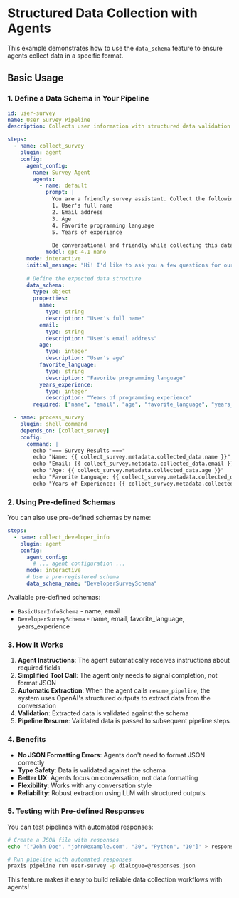 # Structured Data Collection with Agents

This example demonstrates how to use the `data_schema` feature to ensure agents collect data in a specific format.

## Basic Usage

### 1. Define a Data Schema in Your Pipeline

```yaml
id: user-survey
name: User Survey Pipeline
description: Collects user information with structured data validation

steps:
  - name: collect_survey
    plugin: agent
    config:
      agent_config:
        name: Survey Agent
        agents:
          - name: default
            prompt: |
              You are a friendly survey assistant. Collect the following information:
              1. User's full name
              2. Email address
              3. Age
              4. Favorite programming language
              5. Years of experience
              
              Be conversational and friendly while collecting this data.
            model: gpt-4.1-nano
      mode: interactive
      initial_message: "Hi! I'd like to ask you a few questions for our developer survey."
      
      # Define the expected data structure
      data_schema:
        type: object
        properties:
          name:
            type: string
            description: "User's full name"
          email:
            type: string
            description: "User's email address"
          age:
            type: integer
            description: "User's age"
          favorite_language:
            type: string
            description: "Favorite programming language"
          years_experience:
            type: integer
            description: "Years of programming experience"
        required: ["name", "email", "age", "favorite_language", "years_experience"]

  - name: process_survey
    plugin: shell_command
    depends_on: [collect_survey]
    config:
      command: |
        echo "=== Survey Results ==="
        echo "Name: {{ collect_survey.metadata.collected_data.name }}"
        echo "Email: {{ collect_survey.metadata.collected_data.email }}"
        echo "Age: {{ collect_survey.metadata.collected_data.age }}"
        echo "Favorite Language: {{ collect_survey.metadata.collected_data.favorite_language }}"
        echo "Years of Experience: {{ collect_survey.metadata.collected_data.years_experience }}"
```

### 2. Using Pre-defined Schemas

You can also use pre-defined schemas by name:

```yaml
steps:
  - name: collect_developer_info
    plugin: agent
    config:
      agent_config:
        # ... agent configuration ...
      mode: interactive
      # Use a pre-registered schema
      data_schema_name: "DeveloperSurveySchema"
```

Available pre-defined schemas:
- `BasicUserInfoSchema` - name, email
- `DeveloperSurveySchema` - name, email, favorite_language, years_experience

### 3. How It Works

1. **Agent Instructions**: The agent automatically receives instructions about required fields
2. **Simplified Tool Call**: The agent only needs to signal completion, not format JSON
3. **Automatic Extraction**: When the agent calls `resume_pipeline`, the system uses OpenAI's structured outputs to extract data from the conversation
4. **Validation**: Extracted data is validated against the schema
5. **Pipeline Resume**: Validated data is passed to subsequent pipeline steps

### 4. Benefits

- **No JSON Formatting Errors**: Agents don't need to format JSON correctly
- **Type Safety**: Data is validated against the schema
- **Better UX**: Agents focus on conversation, not data formatting
- **Flexibility**: Works with any conversation style
- **Reliability**: Robust extraction using LLM with structured outputs

### 5. Testing with Pre-defined Responses

You can test pipelines with automated responses:

```bash
# Create a JSON file with responses
echo '["John Doe", "john@example.com", "30", "Python", "10"]' > responses.json

# Run pipeline with automated responses
praxis pipeline run user-survey -p dialogue=@responses.json
```

This feature makes it easy to build reliable data collection workflows with agents!